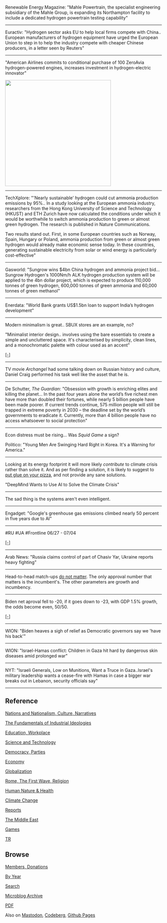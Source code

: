 
Renewable Energy Magazine: "Mahle Powertrain, the specialist
engineering subsidiary of the Mahle Group, is expanding its
Northampton facility to include a dedicated hydrogen powertrain
testing capability"

---

Euractiv: "Hydrogen sector asks EU to help local firms compete with
China.. European manufacturers of hydrogen equipment have urged the
European Union to step in to help the industry compete with cheaper
Chinese producers, in a letter seen by Reuters"

---

"American Airlines commits to conditional purchase of 100 ZeroAvia
hydrogen-powered engines, increases investment in hydrogen-electric
innovator"

<img width='340' src='https://s202.q4cdn.com/986123435/files/images/thumbs/062624-zero-avia-thumb.jpg'/>

---

TechXplore: "'Nearly sustainable' hydrogen could cut ammonia
production emissions by 95%.. In a study looking at the European
ammonia industry, researchers from the Hong Kong University of Science
and Technology (HKUST) and ETH Zurich have now calculated the
conditions under which it would be worthwhile to switch ammonia
production to green or almost green hydrogen. The research is
published in Nature Communications.

Two results stand out. First, in some European countries such as
Norway, Spain, Hungary or Poland, ammonia production from green or
almost green hydrogen would already make economic sense today. In
these countries, generating sustainable electricity from solar or wind
energy is particularly cost-effective"

---

Gasworld: "Sungrow wins $4bn China hydrogen and ammonia project
bid... Sungrow Hydrogen's 1000Nm/h ALK hydrogen production system will
be applied to the 4bn dollar project, which is expected to produce
110,000 tonnes of green hydrogen, 600,000 tonnes of green ammonia and
60,000 tonnes of green methanol"

---

Enerdata: "World Bank grants US$1.5bn loan to support India’s hydrogen
development"

---

Modern minimalism is great.. SBUX stores are an example, no?

"Minimalist interior design.. involves using the bare essentials to
create a simple and uncluttered space. It's characterised by
simplicity, clean lines, and a monochromatic palette with colour used
as an accent"

[[-]](https://media.tarkett-image.com/medium/IN_41020001_41020002_002.jpg)

---

TV movie *Archangel* had some talking down on Russian history and
culture, Daniel Craig performed his task well like the asset that he
is.

---

De Schutter, *The Guardian*: "Obsession with growth is enriching
elites and killing the planet... In the past four years alone the
world’s five richest men have more than doubled their fortunes, while
nearly 5 billion people have been made poorer. If current trends
continue, 575 million people will still be trapped in extreme poverty
in 2030 – the deadline set by the world’s governments to eradicate
it. Currently, more than 4 billion people have no access whatsoever to
social protection"

---

Econ distress must be rising... Was *Squid Game* a sign?

Politico: "Young Men Are Swinging Hard Right in Korea. It's a Warning for America."

---

Looking at its energy footprint it will more likely *contribute* to
climate crisis rather than solve it. And as per finding a solution, it
is likely to suggest to [put glue on your pizza](https://www.businessinsider.com/google-ai-glue-pizza-i-tried-it-2024-5),
and not provide any sane solutions.

"DeepMind Wants to Use AI to Solve the Climate Crisis"

---

The sad thing is the systems aren't even intelligent.

---

Engadget: "Google's greenhouse gas emissions climbed nearly 50 percent
in five years due to AI"

---

\#RU \#UA #Frontline 06/27 - 07/04

[[-]](mbl/2024/ukrdata/map25-ext.html)

---

Arab News: "Russia claims control of part of Chasiv Yar, Ukraine
reports heavy fighting"

---

Head-to-head match-ups [do not matter](https://www.nbcnews.com/storyline/data-points/poll-hillary-clinton-holds-national-lead-over-donald-trump-n658721).
The only approval number that matters is the incumbent's. The other
parameters are growth and incumbency.

---

Biden net aproval fell to -20, if it goes down to -23, with GDP 1.5%
growth, the odds become even, 50/50.

[[-]](0119/2015/04/predicting-presidential-elections.html#2024)

---

WION: "Biden heaves a sigh of relief as Democratic governors say we
'have his back'"

---

WION: "Israel-Hamas conflict: Children in Gaza hit hard by dangerous
skin diseases amid prolonged war"

---

NYT: "Israeli Generals, Low on Munitions, Want a Truce in
Gaza..Israel's military leadership wants a cease-fire with Hamas in
case a bigger war breaks out in Lebanon, security officials say"

---

## Reference

[Nations and Nationalism, Culture, Narratives](0119/2013/02/nations-and-nationalism.html)

[The Fundamentals of Industrial Ideologies](0119/2011/04/fundamentals-of-industrial-ideologies.html)

[Education, Workplace](0119/2017/09/education-workplace.html)

[Science and Technology](0119/2018/09/science-technology.html)

[Democracy, Parties](0119/2016/11/democracy.html)

[Economy](2021/01/economy.html)

[Globalization](0119/2018/09/globalization.html)

[Rome, The First Wave, Religion](0119/2017/12/rome.html)

[Human Nature & Health](2020/07/human-nature.html)

[Climate Change](2022/01/climate.html)

[Reports](2021/01/reports.html)

[The Middle East](0119/2019/07/middleeast.html)

[Games](2024/06/games.html)

[TR](../tr/index.html)

## Browse

[Members, Donations](2022/08/members.html)

[By Year](years.html)

[Search](https://muratk5n.github.io/thirdwave/en/search.html)

[Microblog Archive](mbl/index.html)

[PDF](https://www.dropbox.com/scl/fi/8kl0sla1booo83zeb28dn/tw-all.pdf?rlkey=p9r319p8jbzak5du3dasju05y&st=28wknfsp&raw=1)

Also on 
[Mastodon](https://fosstodon.org/@muratk5n),
[Codeberg](https://muratk5n.codeberg.page/en/),
[Github Pages](https://muratk5n.github.io/thirdwave/en/)



